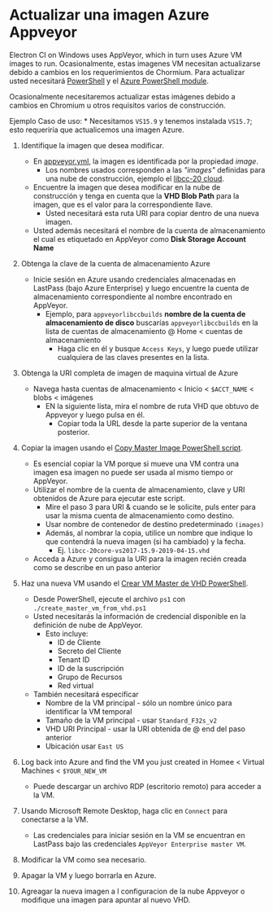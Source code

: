 # Actualizar una imagen Azure Appveyor

Electron CI on Windows uses AppVeyor, which in turn uses Azure VM images to run.  Ocasionalmente, estas imagenes VM necesitan actualizarse debido a cambios en los requerimientos de Chormium.  Para actualizar usted necesitará [PowerShell](https://docs.microsoft.com/en-us/powershell/scripting/install/installing-powershell?view=powershell-6) y el [Azure PowerShell module](https://docs.microsoft.com/en-us/powershell/azure/install-az-ps?view=azps-1.8.0&viewFallbackFrom=azurermps-6.13.0).

Ocasionalmente necesitaremos actualizar estas imágenes debido a cambios en Chromium u otros requisitos varios de construcción.

Ejemplo Caso de uso:
    * Necesitamos `VS15.9` y tenemos instalada `VS15.7`; esto requeriría que actualicemos una imagen Azure.

1. Identifique la imagen que desea modificar.
    * En [appveyor.yml](https://github.com/electron/electron/blob/master/appveyor.yml), la imagen es identificada por la propiedad *image*.
        * Los nombres usados corresponden a las *"images"* definidas para una nube de construcción, ejemplo el [libcc-20 cloud](https://windows-ci.electronjs.org/build-clouds/8).
    * Encuentre la imagen que desea modificar en la nube de construcción y tenga en cuenta que la **VHD Blob Path** para la imagen, que es el valor para la correspondiente llave.
        * Usted necesitará esta ruta URI para copiar dentro de una nueva imagen.
    * Usted además necesitará el nombre de la cuenta de almacenamiento el cual es etiquetado en AppVeyor como **Disk Storage Account Name**

2. Obtenga la clave de la cuenta de almacenamiento Azure
    * Inicie sesión en Azure usando credenciales almacenadas en LastPass (bajo Azure Enterprise) y luego encuentre la cuenta de almacenamiento correspondiente al nombre encontrado en AppVeyor.
        * Ejemplo, para `appveyorlibccbuilds` **nombre de la cuenta de almacenamiento de disco** buscarías `appveyorlibccbuilds` en la lista de cuentas de almacenamiento @ Home < cuentas de almacenamiento
            * Haga clic en él y busque `Access Keys`, y luego puede utilizar cualquiera de las claves presentes en la lista.

3. Obtenga la URI completa de imagen de maquina virtual de Azure
    * Navega hasta cuentas de almacenamiento < Inicio < `$ACCT_NAME` < blobs < imágenes
        * EN la siguiente lista, mira el nombre de ruta VHD que obtuvo de Appveyor y luego pulsa en él.
            * Copiar toda la URL desde la parte superior de la ventana posterior.

4. Copiar la imagen usando el [Copy Master Image PowerShell script](https://github.com/appveyor/ci/blob/master/scripts/enterprise/copy-master-image-azure.ps1).
    * Es esencial copiar la VM porque si mueve una VM contra una imagen esa imagen no puede ser usada al mismo tiempo or AppVeyor.
    * Utilizar el nombre de la cuenta de almacenamiento, clave y URI obtenidos de Azure para ejecutar este script.
        * Mire el paso 3 para URI & cuando se le solicite, puls enter para usar la misma cuenta de almacenamiento como destino.
        * Usar nombre de contenedor de destino predeterminado `(images)`
        * Además, al nombrar la copia, utilice un nombre que indique lo que contendrá la nueva imagen (si ha cambiado) y la fecha.
            * Ej. `libcc-20core-vs2017-15.9-2019-04-15.vhd`
    * Acceda a Azure y consigua la URI para la imagen recién creada como se describe en un paso anterior

5. Haz una nueva VM usando el [Crear VM Master de VHD PowerShell](https://github.com/appveyor/ci/blob/master/scripts/enterprise/create_master_vm_from_vhd.ps1).
    * Desde PowerShell, ejecute el archivo `ps1` con `./create_master_vm_from_vhd.ps1`
    * Usted necesitarás la información de credencial disponible en la definición de nube de AppVeyor.
        * Esto incluye:
            * ID de Cliente
            * Secreto del Cliente
            * Tenant ID
            * ID de la suscripción
            * Grupo de Recursos
            * Red virtual
    * También necesitará especificar
        * Nombre de la VM principal - sólo un nombre único para identificar la VM temporal
        * Tamaño de la VM principal - usar `Standard_F32s_v2`
        * VHD URI Principal - usar la URI obtenida de @ end del paso anterior
        * Ubicación usar `East US`

6. Log back into Azure and find the VM you just created in Homee < Virtual Machines < `$YOUR_NEW_VM`
    * Puede descargar un archivo RDP (escritorio remoto) para acceder a la VM.

7. Usando Microsoft Remote Desktop, haga clic en `Connect` para conectarse a la VM.
    * Las credenciales para iniciar sesión en la VM se encuentran en LastPass bajo las credenciales `AppVeyor Enterprise master VM`.

8. Modificar la VM como sea necesario.

9. Apagar la VM y luego borrarla en Azure.

10. Agreagar la nueva imagen a l configuracion de la nube Appveyor o modifique una imagen para apuntar al nuevo VHD.
